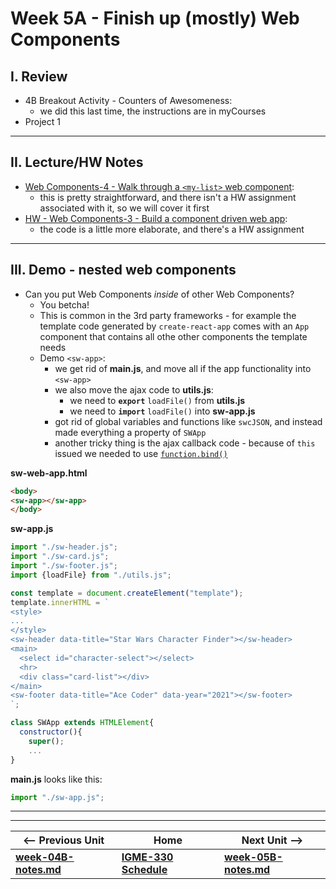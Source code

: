 # Week 5A - Finish up (mostly) Web Components

## I. Review
- 4B Breakout Activity - Counters of Awesomeness:
  - we did this last time, the instructions are in myCourses
- Project 1

<hr>

## II. Lecture/HW Notes
- [Web Components-4 - Walk through a `<my-list>` web component](https://github.com/tonethar/IGME-330-Master/blob/master/notes/HW-wc-4.md):
  - this is pretty straightforward, and there isn't a HW assignment associated with it, so we will cover it first
- [HW - Web Components-3 - Build a component driven web app](https://github.com/tonethar/IGME-330-Master/blob/master/notes/HW-wc-3.md):
  - the code is a little more elaborate, and there's a HW  assignment
<!-- - Web Components-5: web components and custom events -->

<hr>

## III. Demo - nested web components
- Can you put Web Components *inside* of other Web Components?
  - You betcha!
  - This is common in the 3rd party frameworks - for example the template code generated by `create-react-app` comes with an `App` component that contains all othe other components the template needs
  - Demo `<sw-app>`:
    - we get rid of **main.js**, and move all if the app functionality into `<sw-app>`
    - we also move the ajax code to **utils.js**:
      - we need to **`export`** `loadFile()` from **utils.js**
      - we need to **`import`** `loadFile()` into **sw-app.js** 
    - got rid of global variables and functions like `swcJSON`, and instead made everything a property of `SWApp`
    - another tricky thing is the ajax callback code - because of `this` issued we needed to use [`function.bind()`](https://developer.mozilla.org/en-US/docs/Web/JavaScript/Reference/Global_objects/Function/bind)

**sw-web-app.html**
```html
<body>
<sw-app></sw-app>
</body>
```

**sw-app.js**
```js
import "./sw-header.js";
import "./sw-card.js";
import "./sw-footer.js";
import {loadFile} from "./utils.js";

const template = document.createElement("template");
template.innerHTML = `
<style>
...
</style>
<sw-header data-title="Star Wars Character Finder"></sw-header>
<main>
  <select id="character-select"></select>
  <hr>
  <div class="card-list"></div>
</main>
<sw-footer data-title="Ace Coder" data-year="2021"></sw-footer>
`;

class SWApp extends HTMLElement{
  constructor(){
    super();
    ...
}
```

**main.js** looks like this:

```js
import "./sw-app.js";
```




<hr><hr>

| <-- Previous Unit | Home | Next Unit -->
| --- | --- | --- 
| [**week-04B-notes.md**](week-04B-notes.md)     |  [**IGME-330 Schedule**](../schedule.md) | [**week-05B-notes.md**](week-05B-notes.md)  
